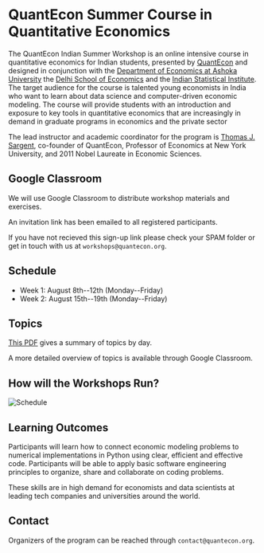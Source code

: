 # QuantEcon Summer Course in Quantitative Economics

The QuantEcon Indian Summer Workshop is an online intensive course in
quantitative economics for Indian students, presented by
[QuantEcon](https://quantecon.org/) and designed in conjunction with the
[Department of Economics at Ashoka
University](https://www.ashoka.edu.in/department/department-of-economics/) the
[Delhi School of Economics](http://econdse.org/) and the [Indian Statistical
Institute](https://www.isical.ac.in/).  The target audience for the course is
talented young economists in India who want to learn about  data science and
computer-driven economic modeling.  The course will provide students with an
introduction and exposure to key tools in quantitative economics that are
increasingly in demand in graduate programs in economics and the private
sector

The lead instructor and academic coordinator for the program is [Thomas J.
Sargent](http://www.tomsargent.com/), co-founder of QuantEcon, Professor of
Economics at New York University, and 2011 Nobel Laureate in Economic
Sciences.

## Google Classroom

We will use Google Classroom to distribute workshop materials and exercises.

An invitation link has been emailed to all registered participants. 

If you have not recieved this sign-up link please check your SPAM folder or get in touch with us at `workshops@quantecon.org`.

## Schedule

* Week 1: August 8th--12th (Monday--Friday) 
* Week 2: August 15th--19th (Monday--Friday) 

## Topics

[This PDF](/img/qe_workshop_mindmap.pdf) gives a summary of topics by day.

A more detailed overview of topics is available through Google Classroom.

## How will the Workshops Run?

![Schedule](/img/schedule.png)

## Learning Outcomes

Participants will learn how to connect economic modeling problems to numerical
implementations in Python using clear, efficient and effective code.
Participants will be able to apply basic software engineering principles to
organize, share and collaborate on coding problems.

These skills are in high demand for economists and data scientists at leading
tech companies and universities around the world.

## Contact

Organizers of the program can be reached through `contact@quantecon.org`.
